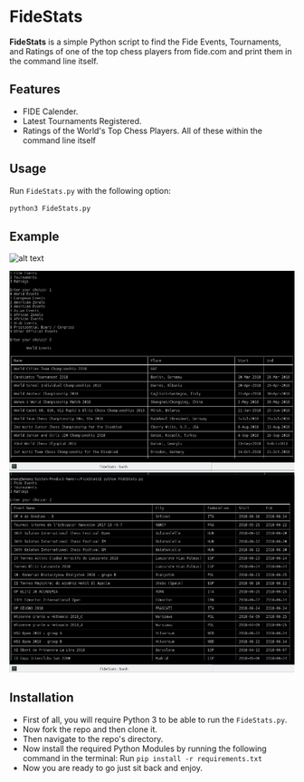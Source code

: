 # FideStats
**FideStats** is a simple Python script to find the Fide Events, Tournaments, and Ratings of one of the top chess players from fide.com and print them in the command line itself.

## Features
* FIDE Calender.
* Latest Tournaments Registered.
* Ratings of the World's Top Chess Players.
 All of these within the command line itself

## Usage
Run `FideStats.py` with the following option:

``` python
python3 FideStats.py
```

## Example

 ![alt text](https://github.com/ugtan/FideStats/raw/master/images/example1.png "Example 1")

 ![alt text](https://github.com/ugtan/FideStats/raw/master/images/example2.png "Example 2")
 ![alt text](https://github.com/ugtan/FideStats/raw/master/images/example3.png "Example 3")


## Installation

* First of all, you will require Python 3 to be able to run the `FideStats.py`.
* Now fork the repo and then clone it.
* Then navigate to the repo's directory.
* Now install the required Python Modules by running the following command in the terminal:
Run ``` pip install -r requirements.txt ```
* Now you are ready to go just sit back and enjoy.
